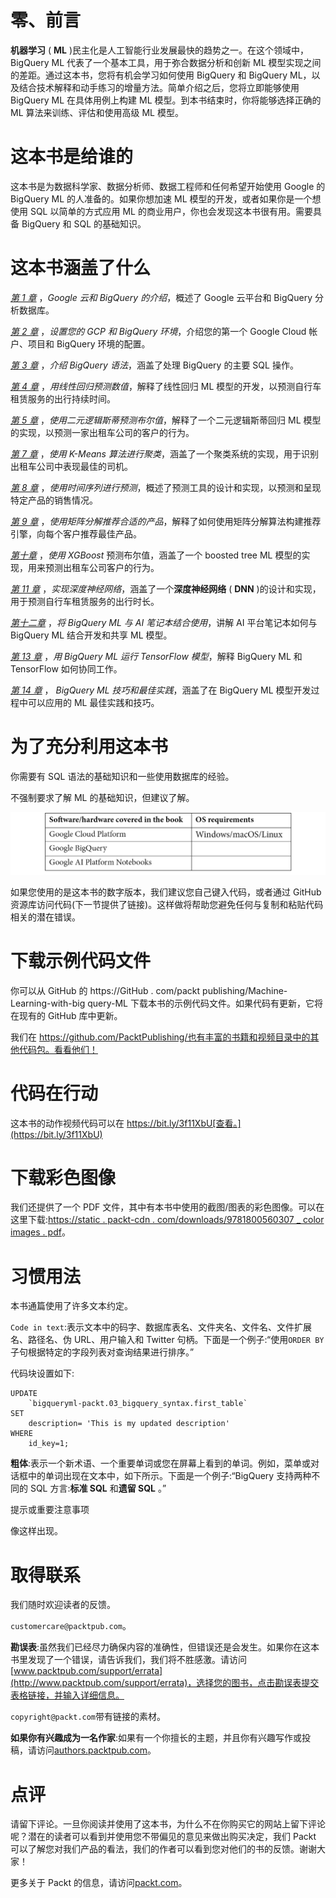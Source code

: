 

# 零、前言

**机器学习** ( **ML** )民主化是人工智能行业发展最快的趋势之一。在这个领域中，BigQuery ML 代表了一个基本工具，用于弥合数据分析和创新 ML 模型实现之间的差距。通过这本书，您将有机会学习如何使用 BigQuery 和 BigQuery ML，以及结合技术解释和动手练习的增量方法。简单介绍之后，您将立即能够使用 BigQuery ML 在具体用例上构建 ML 模型。到本书结束时，你将能够选择正确的 ML 算法来训练、评估和使用高级 ML 模型。

# 这本书是给谁的

这本书是为数据科学家、数据分析师、数据工程师和任何希望开始使用 Google 的 BigQuery ML 的人准备的。如果你想加速 ML 模型的开发，或者如果你是一个想使用 SQL 以简单的方式应用 ML 的商业用户，你也会发现这本书很有用。需要具备 BigQuery 和 SQL 的基础知识。

# 这本书涵盖了什么

[*第 1 章*](B16722_01_Final_ASB_ePub.xhtml#_idTextAnchor016) ，*Google 云和 BigQuery 的介绍*，概述了 Google 云平台和 BigQuery 分析数据库。

[*第 2 章*](B16722_02_Final_ASB_ePub.xhtml#_idTextAnchor039) ，*设置您的 GCP 和 BigQuery 环境*，介绍您的第一个 Google Cloud 帐户、项目和 BigQuery 环境的配置。

[*第 3 章*](B16722_03_Final_ASB_ePub.xhtml#_idTextAnchor052) ，*介绍 BigQuery 语法*，涵盖了处理 BigQuery 的主要 SQL 操作。

[*第 4 章*](B16722_04_Final_ASB_ePub.xhtml#_idTextAnchor061) ，*用线性回归预测数值*，解释了线性回归 ML 模型的开发，以预测自行车租赁服务的出行持续时间。

[*第 5 章*](B16722_05_Final_ASB_ePub.xhtml#_idTextAnchor075) ，*使用二元逻辑斯蒂预测布尔值*，解释了一个二元逻辑斯蒂回归 ML 模型的实现，以预测一家出租车公司的客户的行为。

[*第 7 章*](B16722_07_Final_ASB_ePub.xhtml#_idTextAnchor103) ，*使用 K-Means 算法进行聚类*，涵盖了一个聚类系统的实现，用于识别出租车公司中表现最佳的司机。

[*第 8 章*](B16722_08_Final_ASB_ePub.xhtml#_idTextAnchor119) ，*使用时间序列进行预测*，概述了预测工具的设计和实现，以预测和呈现特定产品的销售情况。

[*第 9 章*](B16722_09_Final_ASB_ePub.xhtml#_idTextAnchor133) ，*使用矩阵分解推荐合适的产品*，解释了如何使用矩阵分解算法构建推荐引擎，向每个客户推荐最佳产品。

[*第十章*](B16722_10_Final_ASB_ePub.xhtml#_idTextAnchor147) ，*使用 XGBoost* 预测布尔值，涵盖了一个 boosted tree ML 模型的实现，用来预测出租车公司客户的行为。

[*第 11 章*](B16722_11_Final_ASB_ePub.xhtml#_idTextAnchor160) ，*实现深度神经网络*，涵盖了一个**深度神经网络** ( **DNN** )的设计和实现，用于预测自行车租赁服务的出行时长。

[*第十二章*](B16722_12_Final_ASB_ePub.xhtml#_idTextAnchor174) ，*将 BigQuery ML 与 AI 笔记本结合使用*，讲解 AI 平台笔记本如何与 BigQuery ML 结合开发和共享 ML 模型。

[*第 13 章*](B16722_13_Final_ASB_ePub.xhtml#_idTextAnchor184) ，*用 BigQuery ML 运行 TensorFlow 模型*，解释 BigQuery ML 和 TensorFlow 如何协同工作。

[*第 14 章*](B16722_14_Final_ASB_ePub.xhtml#_idTextAnchor196) ， *BigQuery ML 技巧和最佳实践*，涵盖了在 BigQuery ML 模型开发过程中可以应用的 ML 最佳实践和技巧。

# 为了充分利用这本书

你需要有 SQL 语法的基础知识和一些使用数据库的经验。

不强制要求了解 ML 的基础知识，但建议了解。

![](img/B16722_Preface_Table_01.jpg)

如果您使用的是这本书的数字版本，我们建议您自己键入代码，或者通过 GitHub 资源库访问代码(下一节提供了链接)。这样做将帮助您避免任何与复制和粘贴代码相关的潜在错误。

# 下载示例代码文件

你可以从 GitHub 的 https://GitHub . com/packt publishing/Machine-Learning-with-big query-ML 下载本书的示例代码文件。如果代码有更新，它将在现有的 GitHub 库中更新。

我们在 https://github.com/PacktPublishing/也有丰富的书籍和视频目录中的其他代码包。看看他们！

# 代码在行动

这本书的动作视频代码可以在 https://bit.ly/3f11XbU[查看。](https://bit.ly/3f11XbU)

# 下载彩色图像

我们还提供了一个 PDF 文件，其中有本书中使用的截图/图表的彩色图像。可以在这里下载:[https://static . packt-cdn . com/downloads/9781800560307 _ color images . pdf](https://static.packt-cdn.com/downloads/9781800560307_ColorImages.pdf)。

# 习惯用法

本书通篇使用了许多文本约定。

`Code in text`:表示文本中的码字、数据库表名、文件夹名、文件名、文件扩展名、路径名、伪 URL、用户输入和 Twitter 句柄。下面是一个例子:“使用`ORDER BY`子句根据特定的字段列表对查询结果进行排序。”

代码块设置如下:

```
UPDATE
    `bigqueryml-packt.03_bigquery_syntax.first_table`
SET
    description= 'This is my updated description'
WHERE
    id_key=1;
```

**粗体**:表示一个新术语、一个重要单词或您在屏幕上看到的单词。例如，菜单或对话框中的单词出现在文本中，如下所示。下面是一个例子:“BigQuery 支持两种不同的 SQL 方言:**标准 SQL** 和**遗留 SQL** 。”

提示或重要注意事项

像这样出现。

# 取得联系

我们随时欢迎读者的反馈。

`customercare@packtpub.com`。

**勘误表**:虽然我们已经尽力确保内容的准确性，但错误还是会发生。如果你在这本书里发现了一个错误，请告诉我们，我们将不胜感激。请访问[www.packtpub.com/support/errata](http://www.packtpub.com/support/errata)，选择您的图书，点击勘误表提交表格链接，并输入详细信息。

`copyright@packt.com`带有链接的素材。

**如果你有兴趣成为一名作家**:如果有一个你擅长的主题，并且你有兴趣写作或投稿，请访问[authors.packtpub.com](http://authors.packtpub.com)。

# 点评

请留下评论。一旦你阅读并使用了这本书，为什么不在你购买它的网站上留下评论呢？潜在的读者可以看到并使用您不带偏见的意见来做出购买决定，我们 Packt 可以了解您对我们产品的看法，我们的作者可以看到您对他们的书的反馈。谢谢大家！

更多关于 Packt 的信息，请访问[packt.com](http://packt.com)。
